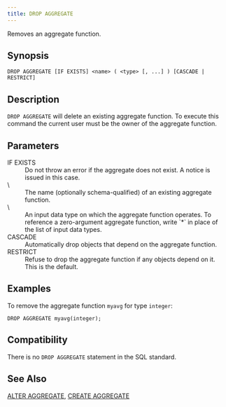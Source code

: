 ```yaml
---
title: DROP AGGREGATE
---
```


<!--
Licensed to the Apache Software Foundation (ASF) under one
or more contributor license agreements.  See the NOTICE file
distributed with this work for additional information
regarding copyright ownership.  The ASF licenses this file
to you under the Apache License, Version 2.0 (the
"License"); you may not use this file except in compliance
with the License.  You may obtain a copy of the License at

  http://www.apache.org/licenses/LICENSE-2.0

Unless required by applicable law or agreed to in writing,
software distributed under the License is distributed on an
"AS IS" BASIS, WITHOUT WARRANTIES OR CONDITIONS OF ANY
KIND, either express or implied.  See the License for the
specific language governing permissions and limitations
under the License.
-->

Removes an aggregate function.

## Synopsis<a id="topic1__section2"></a>

``` pre
DROP AGGREGATE [IF EXISTS] <name> ( <type> [, ...] ) [CASCADE | RESTRICT]
```

## Description<a id="topic1__section3"></a>

`DROP AGGREGATE` will delete an existing aggregate function. To execute this command the current user must be the owner of the aggregate function.

## Parameters<a id="topic1__section4"></a>

<dt>IF EXISTS  </dt>
<dd>Do not throw an error if the aggregate does not exist. A notice is issued in this case.</dd>

<dt>\<name\>   </dt>
<dd>The name (optionally schema-qualified) of an existing aggregate function.</dd>

<dt>\<type\>   </dt>
<dd>An input data type on which the aggregate function operates. To reference a zero-argument aggregate function, write `*` in place of the list of input data types.</dd>

<dt>CASCADE  </dt>
<dd>Automatically drop objects that depend on the aggregate function.</dd>

<dt>RESTRICT  </dt>
<dd>Refuse to drop the aggregate function if any objects depend on it. This is the default.</dd>

## Examples<a id="topic1__section5"></a>

To remove the aggregate function `myavg` for type `integer`:

``` pre
DROP AGGREGATE myavg(integer);
```

## Compatibility<a id="topic1__section6"></a>

There is no `DROP AGGREGATE` statement in the SQL standard.

## See Also<a id="topic1__section7"></a>

[ALTER AGGREGATE](ALTER-AGGREGATE.html), [CREATE AGGREGATE](CREATE-AGGREGATE/index.html)
